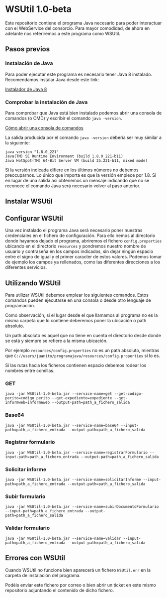 # WSUtil 1.0-beta
Este repositorio contiene el programa Java necesario para poder interactuar con el WebService del consorcio. Para mayor comodidad, de ahora en adelante nos referiremos a este programa como WSUtil.

## Pasos previos
### Instalación de Java
Para poder ejecutar este programa es necesario tener Java 8 instalado. Recomendamos instalar Java desde este link:

[Instalador de Java 8](https://www.oracle.com/technetwork/java/javase/downloads/jre8-downloads-2133155.html)

### Comprobar la instalación de Java 
Para comprobar que Java está bien instalado podemos abrir una consola de comandos (o CMD) y escribir el comando `java -version`.

[Cómo abrir una consola de comandos](https://es.wikihow.com/abrir-la-l%C3%ADnea-de-comandos-en-Windows)

La salida producida por el comando `java -version` debería ser muy similar a la siguiente:

```
java version "1.8.0_221"
Java(TM) SE Runtime Environment (build 1.8.0_221-b11)
Java HotSpot(TM) 64-Bit Server VM (build 25.221-b11, mixed mode)
```

Si la versión indicada difiere en los últimos números no debemos preocuparnos. Lo único que importa es que la versión empiece por 1.8.
Si en lugar de una salida así obtenemos un mensaje indicando que no se reconoce el comando Java será necesario volver al paso anterior.

## Instalar WSUtil

## Configurar WSUtil
Una vez instalado el programa Java será necesario poner nuestras credenciales en el fichero de configuración. Para ello iremos al directorio donde hayamos dejado el programa, abriremos el fichero `config.properties` ubicando en el directorio `resources` y pondremos nuestro nombre de usuario y contraseña en los campos indicados, sin dejar ningún espacio entre el signo de igual y el primer caracter de estos valores. Podemos tomar de ejemplo los campos ya rellenados, como las diferentes direcciones a los diferentes servicios. 

## Utilizando WSUtil
Para utilizar WSUtil debemos emplear los siguientes comandos. Estos comandos pueden ejecutarse en una consola o desde otro lenguaje de programación.

Como observación, si el lugar desde el que llamamos al programa no es la misma carpeta que lo contiene deberemos poner la ubicación o path absoluto.

Un path absoluto es aquel que no tiene en cuenta el directorio desde donde se está y siempre se refiere a la misma ubicación.

Por ejemplo `resources/config.properties` no es un path absoluto, mientras que `C://users/juanito/programajava/resources/config.properties` sí lo es.

Si las rutas hacia los ficheros contienen espacio debemos rodear los nombres entre comillas.

### GET
```
java -jar WSUtil-1.0-beta.jar --service-name=get --get-codigo-perito=codigo_perito --get-expediente=expediente --get-informweb=informeweb --output-path=path_a_fichero_salida
```

### Base64
```
java -jar WSUtil-1.0-beta.jar --service-name=base64 --input-path=path_a_fichero_entrada --output-path=path_a_fichero_salida
```

### Registrar formulario
```
java -jar WSUtil-1.0-beta.jar --service-name=registrarFormulario --input-path=path_a_fichero_entrada --output-path=path_a_fichero_salida
```

### Solicitar informe
```
java -jar WSUtil-1.0-beta.jar --service-name=solicitarInforme --input-path=path_a_fichero_entrada --output-path=path_a_fichero_salida
```

### Subir formulario
```
java -jar WSUtil-1.0-beta.jar --service-name=subirDocumentoFormulario --input-path=path_a_fichero_entrada --output-path=path_a_fichero_salida
```

### Validar formulario
```
java -jar WSUtil-1.0-beta.jar --service-name=validar --input-path=path_a_fichero_entrada --output-path=path_a_fichero_salida
```

## Errores con WSUtil
Cuando WSUtil no funcione bien aparecerá un fichero `WSUtil.err` en la carpeta de instalación del programa.

Podéis enviar este fichero por correo o bien abrir un ticket en este mismo repositorio adjuntando el contenido de dicho fichero.